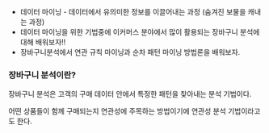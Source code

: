 - 데이터 마이닝 - 데이터에서 유의미한 정보를 이끌어내는 과정 (숨겨진 보물을 캐내는 과정)
- 데이터 마이닝을 위한 기법중에 이커머스 분야에서 많이 활용되는 장바구니 분석에 대해 배워보자!!
- 장바구니분석에서 연관 규칙 마이닝과 순차 패턴 마이닝 방법론을 배워보자.


### 장바구니 분석이란?
장바구니 분석은 고객의 구매 데이터 안에서 특정한 패턴을 찾아내는 분석 기법이다.

어떤 상품들이 함께 구매되는지 연관성에 주목하는 방법이기에 연관성 분석 기법이라고도 한다.